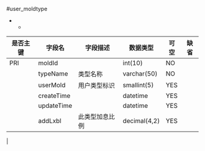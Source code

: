 #user_moldtype
* -
 
|是否主键	|字段名	|字段描述	|数据类型	|可空	|缺省	|
| --------|-----|-----|-----|-----|-----|
|PRI|moldId||int(10)|NO||
||typeName|类型名称|varchar(50)|NO||
||userMold|用户类型标识|smallint(5)|YES||
||createTime||datetime|YES||
||updateTime||datetime|YES||
||addLxbl|此类型加息比例|decimal(4,2)|YES||
|
